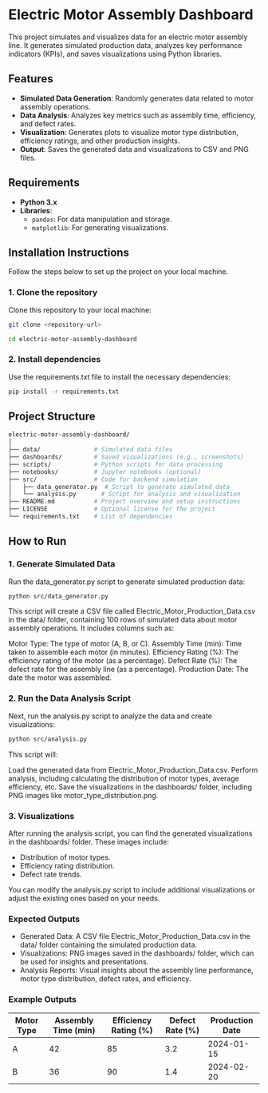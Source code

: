 # Electric Motor Assembly Dashboard

This project simulates and visualizes data for an electric motor assembly line. It generates simulated production data, analyzes key performance indicators (KPIs), and saves visualizations using Python libraries.

## Features

- **Simulated Data Generation**: Randomly generates data related to motor assembly operations.
- **Data Analysis**: Analyzes key metrics such as assembly time, efficiency, and defect rates.
- **Visualization**: Generates plots to visualize motor type distribution, efficiency ratings, and other production insights.
- **Output**: Saves the generated data and visualizations to CSV and PNG files.

## Requirements

- **Python 3.x**
- **Libraries**:
  - `pandas`: For data manipulation and storage.
  - `matplotlib`: For generating visualizations.
  
## Installation Instructions

Follow the steps below to set up the project on your local machine.

### 1. Clone the repository

Clone this repository to your local machine:

```bash
git clone <repository-url>
```
```bash
cd electric-motor-assembly-dashboard
```
### 2. Install dependencies

Use the requirements.txt file to install the necessary dependencies:
```bash
pip install -r requirements.txt
```
## Project Structure
```bash
electric-motor-assembly-dashboard/
│
├── data/               # Simulated data files
├── dashboards/         # Saved visualizations (e.g., screenshots)
├── scripts/            # Python scripts for data processing
├── notebooks/          # Jupyter notebooks (optional)
├── src/                # Code for backend simulation
│   ├── data_generator.py  # Script to generate simulated data
│   └── analysis.py       # Script for analysis and visualization
├── README.md           # Project overview and setup instructions
├── LICENSE             # Optional license for the project
└── requirements.txt    # List of dependencies
```

## How to Run

### 1. Generate Simulated Data
Run the data_generator.py script to generate simulated production data:
```bash
python src/data_generator.py
```
This script will create a CSV file called Electric_Motor_Production_Data.csv in the data/ folder, containing 100 rows of simulated data about motor assembly operations. It includes columns such as:

Motor Type: The type of motor (A, B, or C).
Assembly Time (min): Time taken to assemble each motor (in minutes).
Efficiency Rating (%): The efficiency rating of the motor (as a percentage).
Defect Rate (%): The defect rate for the assembly line (as a percentage).
Production Date: The date the motor was assembled.

### 2. Run the Data Analysis Script

Next, run the analysis.py script to analyze the data and create visualizations:
```bash
python src/analysis.py
```
This script will:

Load the generated data from Electric_Motor_Production_Data.csv.
Perform analysis, including calculating the distribution of motor types, average efficiency, etc.
Save the visualizations in the dashboards/ folder, including PNG images like motor_type_distribution.png.

### 3. Visualizations
After running the analysis script, you can find the generated visualizations in the dashboards/ folder. These images include:

- Distribution of motor types.
- Efficiency rating distribution.
- Defect rate trends.

You can modify the analysis.py script to include additional visualizations or adjust the existing ones based on your needs.

### Expected Outputs
- Generated Data: A CSV file Electric_Motor_Production_Data.csv in the data/ folder containing the simulated production data.
- Visualizations: PNG images saved in the dashboards/ folder, which can be used for insights and presentations.
- Analysis Reports: Visual insights about the assembly line performance, motor type distribution, defect rates, and efficiency.

### Example Outputs

| Motor Type | Assembly Time (min) | Efficiency Rating (%) | Defect Rate (%) | Production Date |
|------------|----------------------|-----------------------|-----------------|-----------------|
| A          | 42                   | 85                    | 3.2             | 2024-01-15      |
| B          | 36                   | 90                    | 1.4             | 2024-02-20      |
